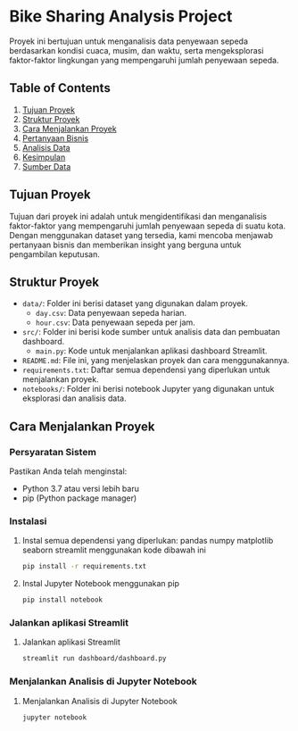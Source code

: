 # Bike Sharing Analysis Project

Proyek ini bertujuan untuk menganalisis data penyewaan sepeda berdasarkan kondisi cuaca, musim, dan waktu, serta mengeksplorasi faktor-faktor lingkungan yang mempengaruhi jumlah penyewaan sepeda.

## Table of Contents
1. [Tujuan Proyek](#tujuan-proyek)
2. [Struktur Proyek](#struktur-proyek)
3. [Cara Menjalankan Proyek](#cara-menjalankan-proyek)
4. [Pertanyaan Bisnis](#pertanyaan-bisnis)
5. [Analisis Data](#analisis-data)
6. [Kesimpulan](#kesimpulan)
7. [Sumber Data](#sumber-data)

## Tujuan Proyek
Tujuan dari proyek ini adalah untuk mengidentifikasi dan menganalisis faktor-faktor yang mempengaruhi jumlah penyewaan sepeda di suatu kota. Dengan menggunakan dataset yang tersedia, kami mencoba menjawab pertanyaan bisnis dan memberikan insight yang berguna untuk pengambilan keputusan.

## Struktur Proyek
- `data/`: Folder ini berisi dataset yang digunakan dalam proyek.
  - `day.csv`: Data penyewaan sepeda harian.
  - `hour.csv`: Data penyewaan sepeda per jam.
- `src/`: Folder ini berisi kode sumber untuk analisis data dan pembuatan dashboard.
  - `main.py`: Kode untuk menjalankan aplikasi dashboard Streamlit.
- `README.md`: File ini, yang menjelaskan proyek dan cara menggunakannya.
- `requirements.txt`: Daftar semua dependensi yang diperlukan untuk menjalankan proyek.
- `notebooks/`: Folder ini berisi notebook Jupyter yang digunakan untuk eksplorasi dan analisis data.

## Cara Menjalankan Proyek
### Persyaratan Sistem
Pastikan Anda telah menginstal:
- Python 3.7 atau versi lebih baru
- pip (Python package manager)

### Instalasi
1. Instal semua dependensi yang diperlukan:
    pandas
    numpy
    matplotlib
    seaborn
    streamlit
    menggunakan kode dibawah ini
   ```bash
   pip install -r requirements.txt

2. Instal Jupyter Notebook menggunakan pip
    ```bash
    pip install notebook

### Jalankan aplikasi Streamlit
1. Jalankan aplikasi Streamlit
    ```bash
    streamlit run dashboard/dashboard.py

### Menjalankan Analisis di Jupyter Notebook
1. Menjalankan Analisis di Jupyter Notebook
    ```bash
    jupyter notebook